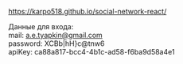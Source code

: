 https://karpo518.github.io/social-network-react/

Данные для входа:  
mail: a.e.tyapkin@gmail.com  
password: XCBb|hH}c@tnw6  
apiKey: ca88a817-bcc4-4b1c-ad58-f6ba9d58a4e1  
